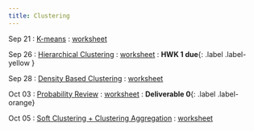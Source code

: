 ```yaml
---
title: Clustering
---
```


Sep 21 
: [K-means](#) 
  : [worksheet](#)

Sep 26 
: [Hierarchical Clustering](#) 
  : [worksheet](#) 
    : **HWK 1 due**{: .label .label-yellow }

Sep 28 
: [Density Based Clustering](#) 
  : [worksheet](#)

Oct 03 
: [Probability Review](#) 
  : [worksheet](#)
    : **Deliverable 0**{: .label .label-orange}

Oct 05 
: [Soft Clustering + Clustering Aggregation](#) 
  : [worksheet](#)
